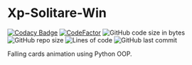 # Xp-Solitare-Win 
[![Codacy Badge](https://api.codacy.com/project/badge/Grade/4b31eee0e9b047cf9112596c7c03235a)](https://app.codacy.com/gh/Sigmanificient/Xp-Solitare-Win?utm_source=github.com&utm_medium=referral&utm_content=Sigmanificient/Xp-Solitare-Win&utm_campaign=Badge_Grade_Settings)
[![CodeFactor](https://www.codefactor.io/repository/github/sigmanificient/xp-solitare-win/badge)](https://www.codefactor.io/repository/github/sigmanificient/xp-solitare-win)
![GitHub code size in bytes](https://img.shields.io/github/languages/code-size/Sigmanificient/Xp-Solitare-Win)
![GitHub repo size](https://img.shields.io/github/repo-size/Sigmanificient/Xp-Solitare-Win)
![Lines of code](https://img.shields.io/tokei/lines/github/Sigmanificient/Xp-Solitare-Win)
![GitHub last commit](https://img.shields.io/github/last-commit/Sigmanificient/Xp-Solitare-Win)


Falling cards animation using Python OOP.
